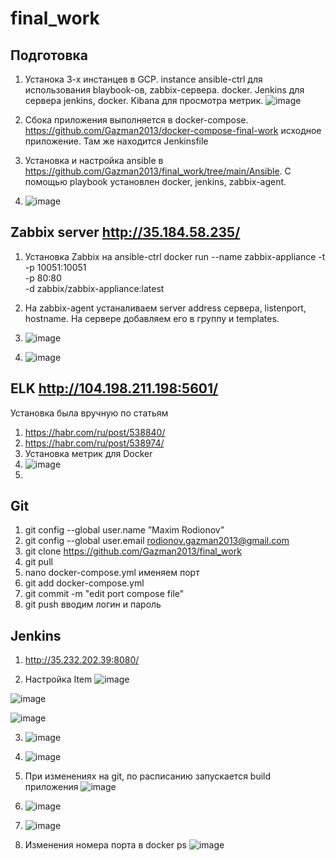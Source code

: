 # final_work
## Подготовка 
1. Устанока 3-х инстанцев в GCP. instance ansible-ctrl для использования blaybook-ов, zabbix-сервера. docker. Jenkins для сервера jenkins, docker. Kibana для просмотра метрик. 
![image](https://user-images.githubusercontent.com/78871778/114931595-1c4f0100-9e3f-11eb-8600-668a66c1d939.png)
 
3. Сбока приложения выполняется в docker-compose. https://github.com/Gazman2013/docker-compose-final-work исходное приложение. Там же находится Jenkinsfile
4. Установка и настройка ansible в https://github.com/Gazman2013/final_work/tree/main/Ansible. С помощью playbook установлен docker, jenkins, zabbix-agent.
5. ![image](https://user-images.githubusercontent.com/78871778/114749849-09afcb80-9d5c-11eb-92d9-794f6c872261.png)

## Zabbix server http://35.184.58.235/
1. Установка Zabbix на ansible-ctrl 
docker run --name zabbix-appliance -t \
      -p 10051:10051 \
      -p 80:80 \
      -d zabbix/zabbix-appliance:latest
2. На zabbix-agent устаналиваем server address сервера, listenport, hostname. На сервере добавляем его в группу и templates. 

3. ![image](https://user-images.githubusercontent.com/78871778/114745101-036b2080-9d57-11eb-99b7-75930d03a9c3.png)

4. ![image](https://user-images.githubusercontent.com/78871778/114746381-5b565700-9d58-11eb-9621-791c81f213c8.png)

## ELK http://104.198.211.198:5601/
Установка была вручную по статьям
1. https://habr.com/ru/post/538840/
2. https://habr.com/ru/post/538974/
3. Установка метрик для Docker
4. ![image](https://user-images.githubusercontent.com/78871778/114916605-a8582d00-9e2d-11eb-9fbc-ac52c1234cfa.png)
5. 

## Git
1. git config --global user.name ”Maxim Rodionov”
2. git config --global user.email rodionov.gazman2013@gmail.com
3. git clone https://github.com/Gazman2013/final_work
4. git pull
5. nano docker-compose.yml именяем порт
6. git add docker-compose.yml
7. git commit -m "edit port compose file"
8. git push вводим логин и пароль


## Jenkins 
1. http://35.232.202.39:8080/

2. Настройка Item 
![image](https://user-images.githubusercontent.com/78871778/114930857-2c1a1580-9e3e-11eb-9b7b-538f4c8f65c9.png)

![image](https://user-images.githubusercontent.com/78871778/114930907-3a683180-9e3e-11eb-9869-feb42cd88c8b.png)

![image](https://user-images.githubusercontent.com/78871778/114930985-4c49d480-9e3e-11eb-89c9-830cb41d3f09.png)


3. ![image](https://user-images.githubusercontent.com/78871778/114750666-e6395080-9d5c-11eb-8e82-3c8c146aa40b.png)

4. ![image](https://user-images.githubusercontent.com/78871778/114750572-cd309f80-9d5c-11eb-871a-9d0a858c1d83.png)

5. При изменениях на git, по расписанию запускается build приложения
![image](https://user-images.githubusercontent.com/78871778/114921375-2c60e380-9e33-11eb-823f-9b927c37c089.png)

6. ![image](https://user-images.githubusercontent.com/78871778/114921420-371b7880-9e33-11eb-89da-c91ba1ab925b.png)

7. ![image](https://user-images.githubusercontent.com/78871778/114921488-439fd100-9e33-11eb-80be-816a342cebd5.png)

8. Изменения номера порта в docker ps
![image](https://user-images.githubusercontent.com/78871778/114931471-f6c1f780-9e3e-11eb-8e98-b9249bdfd561.png)

 
